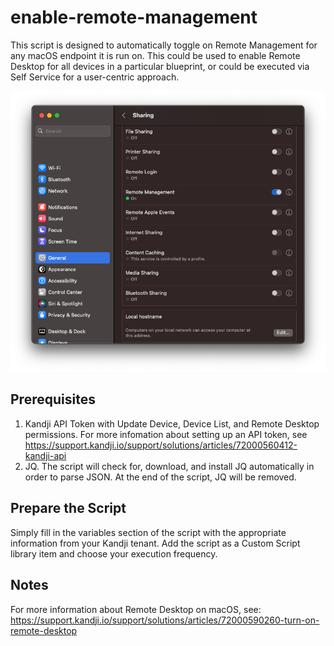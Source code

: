 
# enable-remote-management

This script is designed to automatically toggle on Remote Management for any macOS endpoint it is run on. This could be used to enable Remote Desktop for all devices in a particular blueprint, or could be executed via Self Service for a user-centric approach.

![macOS Sharing Pane](images/remote_mgmt.png)

## Prerequisites

1. Kandji API Token with Update Device, Device List, and Remote Desktop permissions. For more infomation about setting up an API token, see https://support.kandji.io/support/solutions/articles/72000560412-kandji-api
2. JQ. The script will check for, download, and install JQ automatically in order to parse JSON. At the end of the script, JQ will be removed.
 
## Prepare the Script
 
Simply fill in the variables section of the script with the appropriate information from your Kandji tenant. Add the script as a Custom Script library item and choose your execution frequency.

## Notes

For more information about Remote Desktop on macOS, see: https://support.kandji.io/support/solutions/articles/72000590260-turn-on-remote-desktop
